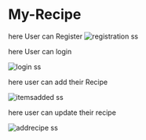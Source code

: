 # My-Recipe

here User can Register
![registration ss](https://github.com/sameer2002ms/My-Recipe/assets/76088993/feedc2c6-0f31-47be-89c4-ae270b97128e)

here User can login

![login ss](https://github.com/sameer2002ms/My-Recipe/assets/76088993/cd3cebad-075b-41b6-84a6-4715c6d41ce5)

here user can add their Recipe

![itemsadded ss](https://github.com/sameer2002ms/My-Recipe/assets/76088993/1b543eb4-a2ab-4aa6-8285-3fb936eeda54)

here user can update their recipe

![addrecipe ss](https://github.com/sameer2002ms/My-Recipe/assets/76088993/75e51859-340e-4e22-94c8-8f5bb3d023f0)


